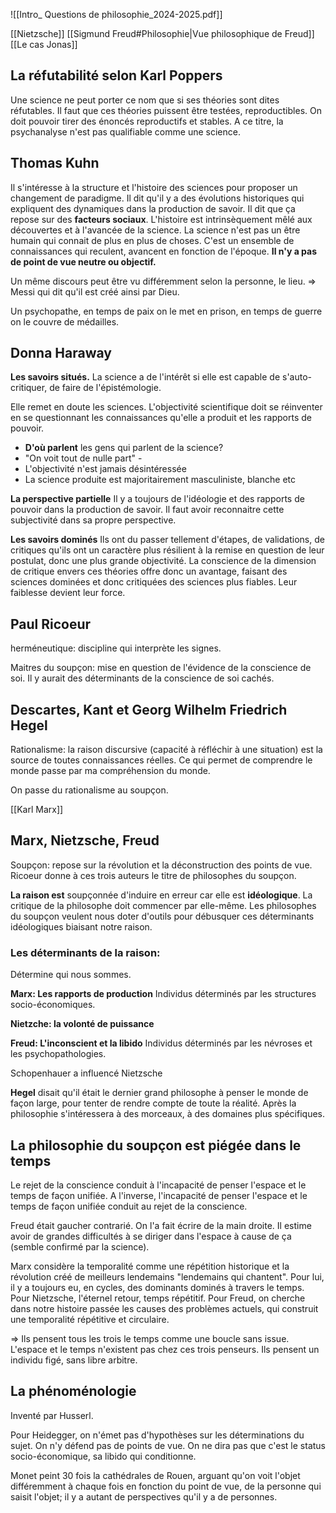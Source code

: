 ![[Intro_ Questions de philosophie_2024-2025.pdf]]

[[Nietzsche]]
[[Sigmund Freud#Philosophie|Vue philosophique de Freud]]
[[Le cas Jonas]]

## La réfutabilité selon Karl Poppers

Une science ne peut porter ce nom que si ses théories sont dites réfutables.
Il faut que ces théories puissent être testées, reproductibles. On doit pouvoir tirer des énoncés reproductifs et stables.
A ce titre, la psychanalyse n'est pas qualifiable comme une science.


## Thomas Kuhn

Il s'intéresse à la structure et l'histoire des sciences pour proposer un changement de paradigme.
Il dit qu'il y a des évolutions historiques qui expliquent des dynamiques dans la production de savoir. Il dit que ça repose sur des **facteurs sociaux**. L'histoire est intrinsèquement mêlé aux découvertes et à l'avancée de la science.
La science n'est pas un être humain qui connait de plus en plus de choses. 
C'est un ensemble de connaissances qui reculent, avancent en fonction de l'époque.
**Il n'y a pas de point de vue neutre ou objectif.**



Un même discours peut être vu différemment selon la personne, le lieu.
=> Messi qui dit qu'il est créé ainsi par Dieu.

Un psychopathe, en temps de paix on le met en prison, en temps de guerre on le couvre de médailles.


## Donna Haraway

**Les savoirs situés.**
La science a de l'intérêt si elle est capable de s'auto-critiquer, de faire de l'épistémologie.

Elle remet en doute les sciences. L'objectivité scientifique doit se réinventer en se questionnant les connaissances qu'elle a produit et les rapports de pouvoir. 
- **D'où parlent** les gens qui parlent de la science?
- "On voit tout de nulle part" - 
- L'objectivité n'est jamais désintéressée
- La science produite est majoritairement masculiniste, blanche etc

**La perspective partielle**
Il y a toujours de l'idéologie et des rapports de pouvoir dans la production de savoir. Il faut avoir reconnaitre cette subjectivité dans sa propre perspective.

**Les savoirs dominés**
Ils ont du passer tellement d'étapes, de validations, de critiques qu'ils ont un caractère plus résilient à la remise en question de leur postulat, donc une plus grande objectivité. La conscience de la dimension de critique envers ces théories offre donc un avantage, faisant des sciences dominées et donc critiquées des sciences plus fiables. Leur faiblesse devient leur force.


## Paul Ricoeur

herméneutique: discipline qui interprète les signes.

Maitres du soupçon: mise en question de l'évidence de la conscience de soi.
Il y aurait des déterminants de la conscience de soi cachés.

## Descartes, Kant et Georg Wilhelm Friedrich Hegel
Rationalisme: la raison discursive (capacité à réfléchir à une situation) est la source de toutes connaissances réelles. Ce qui permet de comprendre le monde passe par ma compréhension du monde.



On passe du rationalisme au soupçon.

[[Karl Marx]]
## Marx, Nietzsche, Freud
Soupçon: repose sur la révolution et la déconstruction des points de vue.
Ricoeur donne à ces trois auteurs le titre de philosophes du soupçon.

**La raison est** soupçonnée d'induire en erreur car elle est **idéologique**. La critique de la philosophe doit commencer par elle-même.
Les philosophes du soupçon veulent nous doter d'outils pour débusquer ces déterminants idéologiques biaisant notre raison.

### **Les déterminants de la raison:** 
Détermine qui nous sommes.

**Marx: Les rapports de production**
Individus déterminés par les structures socio-économiques.

**Nietzche: la volonté de puissance**

**Freud: L'inconscient et la libido**
Individus déterminés par les névroses et les psychopathologies.

Schopenhauer a influencé Nietzsche


**Hegel** disait qu'il était le dernier grand philosophe à penser le monde de façon large, pour tenter de rendre compte de toute la réalité. Après la philosophie s'intéressera à des morceaux, à des domaines plus spécifiques.


## La philosophie du soupçon est piégée dans le temps
Le rejet de la conscience conduit à l'incapacité de penser l'espace et le temps de façon unifiée. 
A l'inverse, l'incapacité de penser l'espace et le temps de façon unifiée conduit au rejet de la conscience.

Freud était gaucher contrarié. On l'a fait écrire de la main droite. Il estime avoir de grandes difficultés à se diriger dans l'espace à cause de ça (semble confirmé par la science).

Marx considère la temporalité comme une répétition historique et la révolution créé de meilleurs lendemains "lendemains qui chantent". Pour lui, il y a toujours eu, en cycles, des dominants dominés à travers le temps.
Pour Nietzsche, l'éternel retour, temps répétitif.
Pour Freud, on cherche dans notre histoire passée les causes des problèmes actuels, qui construit une temporalité répétitive et circulaire.

=> Ils pensent tous les trois le temps comme une boucle sans issue. L'espace et le temps n'existent pas chez ces trois penseurs. Ils pensent un individu figé, sans libre arbitre.


## La phénoménologie
Inventé par Husserl.

Pour Heidegger,  on n'émet pas d'hypothèses sur les déterminations du sujet. On n'y défend pas de points de vue. On ne dira pas que c'est le status socio-économique, sa libido qui conditionne. 

Monet peint 30 fois la cathédrales de Rouen, arguant qu'on voit l'objet différemment à chaque fois en fonction du point de vue, de la personne qui saisit l'objet; il y a autant de perspectives qu'il y a de personnes.

